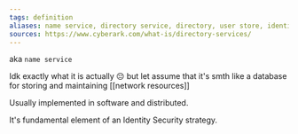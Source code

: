 ```yaml
---
tags: definition
aliases: name service, directory service, directory, user store, identity store
sources: https://www.cyberark.com/what-is/directory-services/
---
```


aka `name service` 

Idk exactly what it is actually 😔 but let assume that it's smth like a database for storing and maintaining [[network resources]]

Usually implemented in software and distributed.

It's fundamental element of an Identity Security strategy.

